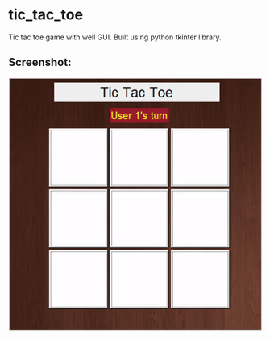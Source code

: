 # tic_tac_toe
Tic tac toe game with well GUI. Built using python tkinter library.

## Screenshot:
![Demo](imgs/ss.gif)
